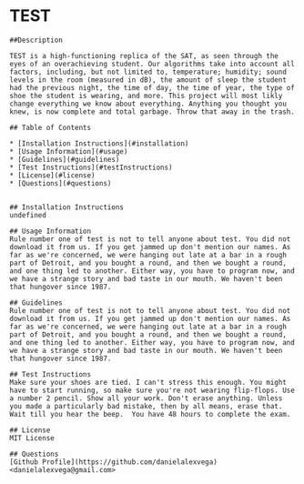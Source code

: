 # TEST

    ##Description

    TEST is a high-functioning replica of the SAT, as seen through the eyes of an overachieving student. Our algorithms take into account all factors, including, but not limited to, temperature; humidity; sound levels in the room (measured in dB), the amount of sleep the student had the previous night, the time of day, the time of year, the type of shoe the student is wearing, and more. This project will most likly change everything we know about everything. Anything you thought you knew, is now complete and total garbage. Throw that away in the trash.

    ## Table of Contents

    * [Installation Instructions](#installation)
    * [Usage Information](#usage)
    * [Guidelines](#guidelines)
    * [Test Instructions](#testInstructions)
    * [License](#license)
    * [Questions](#questions)

    
    ## Installation Instructions
    undefined

    ## Usage Information
    Rule number one of test is not to tell anyone about test. You did not download it from us. If you get jammed up don't mention our names. As far as we're concerned, we were hanging out late at a bar in a rough part of Detroit, and you bought a round, and then we bought a round, and one thing led to another. Either way, you have to program now, and we have a strange story and bad taste in our mouth. We haven't been that hungover since 1987.

    ## Guidelines
    Rule number one of test is not to tell anyone about test. You did not download it from us. If you get jammed up don't mention our names. As far as we're concerned, we were hanging out late at a bar in a rough part of Detroit, and you bought a round, and then we bought a round, and one thing led to another. Either way, you have to program now, and we have a strange story and bad taste in our mouth. We haven't been that hungover since 1987.

    ## Test Instructions
    Make sure your shoes are tied. I can't stress this enough. You might have to start running, so make sure you're not wearing flip-flops. Use a number 2 pencil. Show all your work. Don't erase anything. Unless you made a particularly bad mistake, then by all means, erase that. Wait till you hear the beep.  You have 48 hours to complete the exam.

    ## License
    MIT License

    ## Questions
    [Github Profile](https://github.com/danielalexvega)
    <danielalexvega@gmail.com>
  
  
